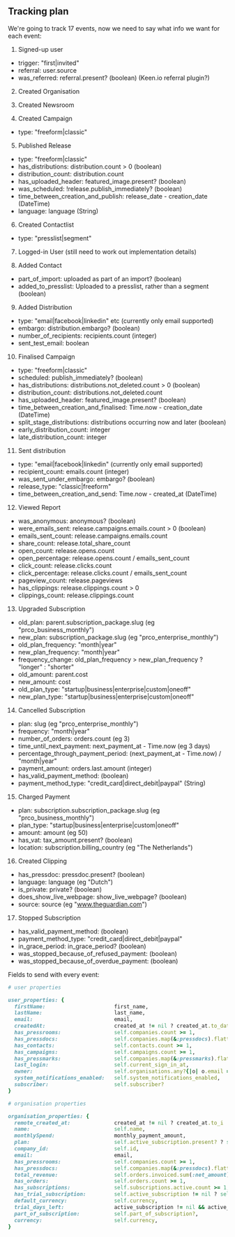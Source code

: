 ## Tracking plan

We're going to track 17 events, now we need to say what info we want for each event:

1. Signed-up user
  * trigger: "first|invited"
  * referral: user.source
  * was_referred: referral.present? (boolean) (Keen.io referral plugin?)

2. Created Organisation

3. Created Newsroom

4. Created Campaign
  * type: "freeform|classic"

5. Published Release
  * type: "freeform|classic"
  * has_distributions: distribution.count > 0 (boolean)
  * distribution_count: distribution.count
  * has_uploaded_header: featured_image.present? (boolean)
  * was_scheduled: !release.publish_immediately? (boolean)
  * time_between_creation_and_publish: release_date - creation_date (DateTime)
  * language: language (String)

6. Created Contactlist
  * type: "presslist|segment"

7. Logged-in User (still need to work out implementation details)

8. Added Contact
  * part_of_import: uploaded as part of an import? (boolean)
  * added_to_presslist: Uploaded to a presslist, rather than a segment (boolean)

9. Added Distribution
  * type: "email|facebook|linkedin" etc (currently only email supported)
  * embargo: distribution.embargo? (boolean)
  * number_of_recipients: recipients.count (integer)
  * sent_test_email: boolean

10. Finalised Campaign
  * type: "freeform|classic"
  * scheduled: publish_immediately? (boolean)
  * has_distributions: distributions.not_deleted.count > 0 (boolean)
  * distribution_count: distributions.not_deleted.count
  * has_uploaded_header: featured_image.present? (boolean)
  * time_between_creation_and_finalised: Time.now - creation_date (DateTime)
  * split_stage_distributions: distributions occurring now and later (boolean)
  * early_distribution_count: integer
  * late_distribution_count: integer

11. Sent distribution
  * type: "email|facebook|linkedin" (currently only email supported)
  * recipient_count: emails.count (integer)
  * was_sent_under_embargo: embargo? (boolean)
  * release_type: "classic|freeform"
  * time_between_creation_and_send: Time.now - created_at (DateTime)

12. Viewed Report
  * was_anonymous: anonymous? (boolean)
  * were_emails_sent: release.campaigns.emails.count > 0 (boolean)
  * emails_sent_count: release.campaigns.emails.count
  * share_count: release.total_share_count
  * open_count: release.opens.count
  * open_percentage: release.opens.count / emails_sent_count
  * click_count: release.clicks.count
  * click_percentage: release.clicks.count / emails_sent_count
  * pageview_count: release.pageviews
  * has_clippings: release.clippings.count > 0
  * clippings_count: release.clippings.count

13. Upgraded Subscription
  * old_plan: parent.subscription_package.slug (eg "prco_business_monthly")
  * new_plan: subscription_package.slug (eg "prco_enterprise_monthly")
  * old_plan_frequency: "month|year"
  * new_plan_frequency: "month|year"
  * frequency_change: old_plan_frequency > new_plan_frequency ? "longer" : "shorter"
  * old_amount: parent.cost
  * new_amount: cost
  * old_plan_type: "startup|business|enterprise|custom|oneoff"
  * new_plan_type: "startup|business|enterprise|custom|oneoff"

14. Cancelled Subscription
  * plan: slug (eg "prco_enterprise_monthly")
  * frequency: "month|year"
  * number_of_orders: orders.count (eg 3)
  * time_until_next_payment: next_payment_at - Time.now (eg 3 days)
  * percentage_through_payment_period: (next_payment_at - Time.now) / "month|year"
  * payment_amount: orders.last.amount (integer)
  * has_valid_payment_method: (boolean)
  * payment_method_type: "credit_card|direct_debit|paypal" (String)

15. Charged Payment
  * plan: subscription.subscription_package.slug (eg "prco_business_monthly")
  * plan_type: "startup|business|enterprise|custom|oneoff"
  * amount: amount (eg 50)
  * has_vat: tax_amount.present? (boolean)
  * location: subscription.billing_country (eg "The Netherlands")

16. Created Clipping
  * has_pressdoc: pressdoc.present? (boolean)
  * language: language (eg "Dutch")
  * is_private: private? (boolean)
  * does_show_live_webpage: show_live_webpage? (boolean)
  * source: source (eg "www.theguardian.com")

17. Stopped Subscription
  * has_valid_payment_method: (boolean)
  * payment_method_type: "credit_card|direct_debit|paypal"
  * in_grace_period: in_grace_period? (boolean)
  * was_stopped_because_of_refused_payment: (boolean)
  * was_stopped_because_of_overdue_payment: (boolean)


Fields to send with every event:

```ruby
# user properties

user_properties: {
  firstName:                      first_name,
  lastName:                       last_name,
  email:                          email,
  createdAt:                      created_at != nil ? created_at.to_datetime : Time.now,
  has_pressrooms:                 self.companies.count >= 1,
  has_pressdocs:                  self.companies.map(&:pressdocs).flatten.count >= 1,
  has_contacts:                   self.contacts.count >= 1,
  has_campaigns:                  self.campaigns.count >= 1,
  has_pressmarks:                 self.companies.map(&:pressmarks).flatten.count >= 1,
  last_login:                     self.current_sign_in_at,
  owner:                          self.organisations.any?{|o| o.email == self.email},
  system_notifications_enabled:   self.system_notifications_enabled,
  subscriber:                     self.subscriber?
}

# organisation properties

organisation_properties: {
  remote_created_at:              created_at != nil ? created_at.to_i : Time.now.to_i,
  name:                           self.name,
  monthlySpend:                   monthly_payment_amount,
  plan:                           self.active_subscription.present? ? self.active_subscription.subscription_package.slug : "No subscription",
  company_id:                     self.id,
  email:                          email,
  has_pressrooms:                 self.companies.count >= 1,
  has_pressdocs:                  self.companies.map(&:pressdocs).flatten.count >= 1,
  total_revenue:                  self.orders.invoiced.sum(:net_amount).to_f/100,
  has_orders:                     self.orders.count >= 1,
  has_subscriptions:              self.subscriptions.active.count >= 1,
  has_trial_subscription:         self.active_subscription != nil ? self.active_subscription.trial? : false,
  default_currency:               self.currency,
  trial_days_left:                active_subscription != nil && active_subscription.trial? == true ? active_subscription.trial_days_left : 0,
  part_of_subscription:           self.part_of_subscription?,
  currency:                       self.currency,
}
```
